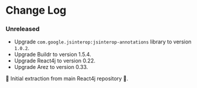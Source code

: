 # Change Log

### Unreleased

* Upgrade `com.google.jsinterop:jsinterop-annotations` library to version `1.0.2`.
* Upgrade Buildr to version 1.5.4.
* Upgrade React4j to version 0.22.
* Upgrade Arez to version 0.33.

 ‎🎉	Initial extraction from main React4j repository ‎🎉.
